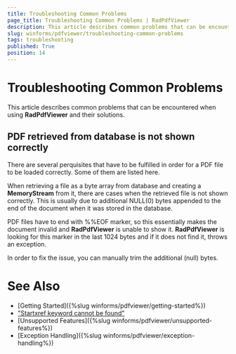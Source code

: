 ```yaml
---
title: Troubleshooting Common Problems
page_title: Troubleshooting Common Problems | RadPdfViewer
description: This article describes common problems that can be encountered when using RadPdfViewer and their solutions.
slug: winforms/pdfviewer/troubleshooting-common-problems
tags: troubleshooting
published: True
position: 14
---
```


# Troubleshooting Common Problems

This article describes common problems that can be encountered when using __RadPdfViewer__ and their solutions.

## PDF retrieved from database is not shown correctly

There are several perquisites that have to be fulfilled in order for a PDF file to be loaded correctly. Some of them are listed here.

When retrieving a file as a byte array from database and creating a __MemoryStream__ from it, there are cases when the retrieved file is not shown correctly. This is usually due to additional NULL(0) bytes appended to the end of the document when it was stored in the database.

PDF files have to end with %%EOF marker, so this essentially makes the document invalid and __RadPdfViewer__ is unable to show it. __RadPdfViewer__ is looking for this marker in the last 1024 bytes and if it does not find it, throws an exception.

In order to fix the issue, you can manually trim the additional (null) bytes.

# See Also

* [Getting Started]({%slug winforms/pdfviewer/getting-started%})
* ["Startxref keyword cannot be found"](http://www.telerik.com/support/kb/winforms/details/notsupportedexception-startxref-keyword-cannot-be-found-when-loading-pdf-file-in-radpdfviewer-for-winforms)
* [Unsupported Features]({%slug winforms/pdfviewer/unsupported-features%})
* [Exception Handling]({%slug winforms/pdfviewer/exception-handling%})